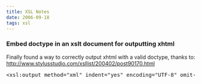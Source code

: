 ```yaml
---
title: XSL Notes
date: 2006-09-18
tags: xsl
---
```


<h3>Embed doctype in an xslt document for outputting xhtml</h3>

Finally found a way to correctly output xhtml with a valid doctype, thanks to: <a href="http://www.stylusstudio.com/xsllist/200402/post90170.html">http://www.stylusstudio.com/xsllist/200402/post90170.html</a>

<pre class="sh_xml">&lt;xsl:output method="xml" indent="yes" encoding="UTF-8" omit-xml-declaration="yes" doctype-public="-//W3C//DTD XHTML 1.0 Transitional//EN"/></pre>

